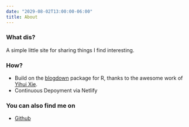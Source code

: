 ```yaml
---
date: "2029-08-02T13:00:00-06:00"
title: About
---
```


### What dis?
A simple little site for sharing things I find interesting.

### How?
- Build on the [blogdown](https://github.com/rstudio/blogdown) package for R, thanks to the awesome work of [Yihui Xie](https://yihui.org).
- Continuous Depoyment via Netlify

### You can also find me on
- [Github](https://github.com/npondel)